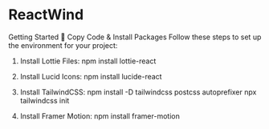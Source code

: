 # ReactWind
Getting Started 🚀
Copy Code & Install Packages
Follow these steps to set up the environment for your project:

1. Install Lottie Files:
npm install lottie-react


2. Install Lucid Icons:
npm install lucide-react


3. Install TailwindCSS:
npm install -D tailwindcss
postcss autoprefixer
npx tailwindcss init


4. Install Framer Motion:
npm install framer-motion
